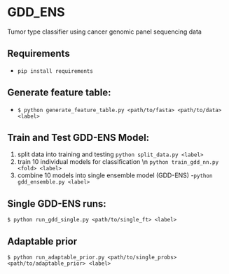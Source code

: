 # GDD_ENS
Tumor type classifier using cancer genomic panel sequencing data
## Requirements
- `pip install requirements`
## Generate feature table: 
- `$ python generate_feature_table.py <path/to/fasta> <path/to/data> <label>`

## Train and Test GDD-ENS Model: 
1. split data into training and testing
`python split_data.py <label>`
2. train 10 individual models for classification
\n `python train_gdd_nn.py <fold> <label>`
3. combine 10 models into single ensemble model (GDD-ENS)
-`python gdd_ensemble.py <label>`

## Single GDD-ENS runs: 
`$ python run_gdd_single.py <path/to/single_ft> <label>`

## Adaptable prior
`$ python run_adaptable_prior.py <path/to/single_probs> <path/to/adaptable_prior> <label>`

